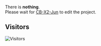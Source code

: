 There is **nothing**.  
Please wait for [CB-X2-Jun](https://github.com/CB-X2-Jun) to edit the project.

## Visitors
![Visitors](https://flagcounter.me/e7K)
